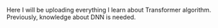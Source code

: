Here I will be uploading everything I learn about Transformer algorithm. Previously, knowledge about DNN is needed. 

